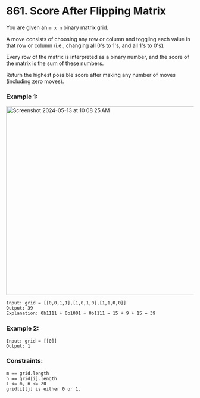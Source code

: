 # 861. Score After Flipping Matrix

You are given an `m x n` binary matrix grid.

A move consists of choosing any row or column and toggling each value in that row or column (i.e., changing all 0's to 1's, and all 1's to 0's).

Every row of the matrix is interpreted as a binary number, and the score of the matrix is the sum of these numbers.

Return the highest possible score after making any number of moves (including zero moves).

 

### Example 1:
<img width="506" alt="Screenshot 2024-05-13 at 10 08 25 AM" src="https://github.com/Alisherka7/LeetCode/assets/38793933/4943d3fe-859b-4d98-a422-f1e2117511d4">

```
Input: grid = [[0,0,1,1],[1,0,1,0],[1,1,0,0]]
Output: 39
Explanation: 0b1111 + 0b1001 + 0b1111 = 15 + 9 + 15 = 39
```
### Example 2:
```
Input: grid = [[0]]
Output: 1
```

### Constraints:
```
m == grid.length
n == grid[i].length
1 <= m, n <= 20
grid[i][j] is either 0 or 1.
```
